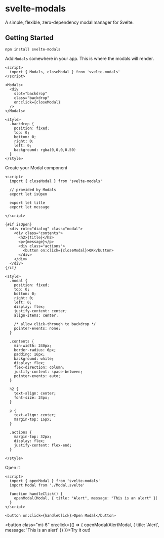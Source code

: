 <script>
  import { Modals, openModal, closeModal} from 'svelte-modals'
  import AlertModal from './_AlertModal.svelte' 
  import { fade } from 'svelte/transition'
</script>

# svelte-modals

A simple, flexible, zero-dependency modal manager for Svelte.

## Getting Started

```
npm install svelte-modals
```

Add `Modals` somewhere in your app. This is where the modals will render.

```svelte
<script>
  import { Modals, closeModal } from 'svelte-modals'
</script>

<Modals>
  <div
    slot="backdrop"
    class="backdrop"
    on:click={closeModal}
  />
</Modals>

<style>
  .backdrop {
    position: fixed;
    top: 0;
    bottom: 0;
    right: 0;
    left: 0;
    background: rgba(0,0,0,0.50)
  }
</style>
```

Create your Modal component

```svelte
<script>
  import { closeModal } from 'svelte-modals'

  // provided by Modals
  export let isOpen

  export let title
  export let message

</script>

{#if isOpen}
  <div role="dialog" class="modal">
    <div class="contents">
      <h2>{title}</h2>
      <p>{message}</p>
      <div class="actions">
        <button on:click={closeModal}>OK</button>
      </div>
    </div>
  </div>
{/if}

<style>
  .modal {
    position: fixed;
    top: 0;
    bottom: 0;
    right: 0;
    left: 0;
    display: flex;
    justify-content: center;
    align-items: center;

    /* allow click-through to backdrop */
    pointer-events: none;
  }

  .contents {
    min-width: 240px;
    border-radius: 6px;
    padding: 16px;
    background: white;
    display: flex;
    flex-direction: column;
    justify-content: space-between;
    pointer-events: auto;
  }

  h2 {
    text-align: center;
    font-size: 24px;
  }

  p {
    text-align: center;
    margin-top: 16px;
  }

  .actions {
    margin-top: 32px;
    display: flex;
    justify-content: flex-end;
  }

</style>
```

Open it

```svelte
<script>
  import { openModal } from 'svelte-modals'
  import Modal from './Modal.svelte'

  function handleClick() {
    openModal(Modal, { title: "Alert", message: "This is an alert" })
  }
</script>

<button on:click={handleClick}>Open Modal</button>
```

<button
class="mt-6"
on:click={() => {
openModal(AlertModal, { title: 'Alert', message: 'This is an alert' })
}}>Try it out!</button>
